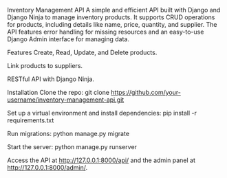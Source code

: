 Inventory Management API
A simple and efficient API built with Django and Django Ninja to manage inventory products. It supports CRUD operations for products, including details like name, price, quantity, and supplier. The API features error handling for missing resources and an easy-to-use Django Admin interface for managing data.

Features
Create, Read, Update, and Delete products.

Link products to suppliers.

RESTful API with Django Ninja.

Installation
Clone the repo: git clone https://github.com/your-username/inventory-management-api.git

Set up a virtual environment and install dependencies: pip install -r requirements.txt

Run migrations: python manage.py migrate

Start the server: python manage.py runserver

Access the API at http://127.0.0.1:8000/api/ and the admin panel at http://127.0.0.1:8000/admin/.
